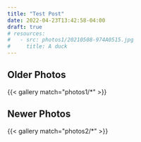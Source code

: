 ```yaml
---
title: "Test Post"
date: 2022-04-23T13:42:58-04:00
draft: true
# resources:
#   - src: photos1/20210508-974A0515.jpg
#     title: A duck
---
```


## Older Photos

{{< gallery match="photos1/*" >}}

## Newer Photos

{{< gallery match="photos2/*" >}}
